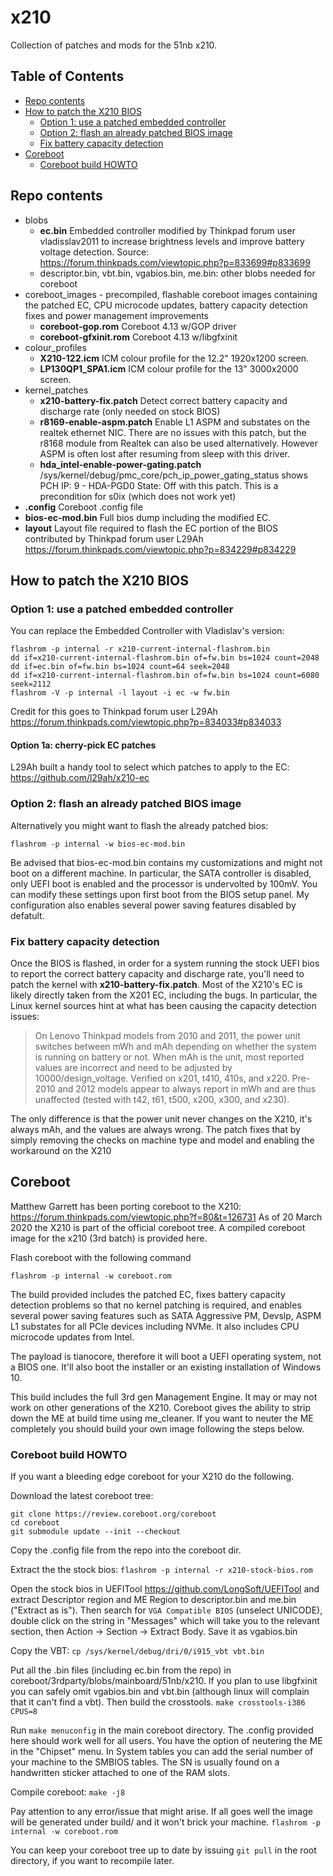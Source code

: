 # x210

Collection of patches and mods for the 51nb x210. 

## Table of Contents

* [Repo contents](#repo-contents)
* [How to patch the X210 BIOS](#how-to-patch-the-x210-bios)
  + [Option 1: use a patched embedded controller](#option-1-use-a-patched-embedded-controller)
  + [Option 2: flash an already patched BIOS image](#option-2-flash-an-already-patched-bios-image)
  + [Fix battery capacity detection](#fix-battery-capacity-detection)
* [Coreboot](#coreboot)
  + [Coreboot build HOWTO](#coreboot-build-howto)


## Repo contents
 * blobs
    * **ec.bin** Embedded controller modified by Thinkpad forum user vladisslav2011 to increase brightness levels and improve battery voltage detection. Source: https://forum.thinkpads.com/viewtopic.php?p=833699#p833699
    * descriptor.bin, vbt.bin, vgabios.bin, me.bin: other blobs needed for coreboot
 * coreboot_images - precompiled, flashable coreboot images containing the patched EC, CPU microcode updates, battery capacity detection fixes and power management improvements
    * **coreboot-gop.rom** Coreboot 4.13 w/GOP driver
    * **coreboot-gfxinit.rom** Coreboot 4.13 w/libgfxinit 
 * colour_profiles
    * **X210-122.icm** ICM colour profile for the 12.2" 1920x1200 screen. 
    * **LP130QP1_SPA1.icm** ICM colour profile for the 13" 3000x2000 screen.
 * kernel_patches
    * **x210-battery-fix.patch** Detect correct battery capacity and discharge rate (only needed on stock BIOS)
    * **r8169-enable-aspm.patch** Enable L1 ASPM and substates on the realtek ethernet NIC. There are no issues with this patch, but the r8168 module from Realtek can also be used alternatively. However ASPM is often lost after resuming from sleep with this driver.  
    * **hda_intel-enable-power-gating.patch** /sys/kernel/debug/pmc_core/pch_ip_power_gating_status shows PCH IP: 9  - HDA-PGD0 State: Off with this patch. This is a precondition for s0ix (which does not work yet)
 * **.config**  Coreboot .config file
 * **bios-ec-mod.bin** Full bios dump including the modified EC. 
  * **layout** Layout file required to flash the EC portion of the BIOS contributed by Thinkpad forum user L29Ah https://forum.thinkpads.com/viewtopic.php?p=834229#p834229

## How to patch the X210 BIOS

### Option 1: use a patched embedded controller

 You can replace the Embedded Controller with Vladislav's version: 

```
flashrom -p internal -r x210-current-internal-flashrom.bin
dd if=x210-current-internal-flashrom.bin of=fw.bin bs=1024 count=2048
dd if=ec.bin of=fw.bin bs=1024 count=64 seek=2048
dd if=x210-current-internal-flashrom.bin of=fw.bin bs=1024 count=6080 seek=2112
flashrom -V -p internal -l layout -i ec -w fw.bin
```
Credit for this goes to Thinkpad forum user L29Ah https://forum.thinkpads.com/viewtopic.php?p=834033#p834033

#### Option 1a: cherry-pick EC patches

L29Ah built a handy tool to select which patches to apply to the EC: https://github.com/l29ah/x210-ec

### Option 2: flash an already patched BIOS image

Alternatively you might want to flash the already patched bios:

```flashrom -p internal -w bios-ec-mod.bin```

Be advised that bios-ec-mod.bin contains my customizations and might not boot on a different machine. In particular, the SATA controller is disabled, only UEFI boot is enabled and the processor is undervolted by 100mV. You can modify these settings upon first boot from the BIOS setup panel.
My configuration also enables several power saving features disabled by defatult.


###  Fix battery capacity detection

Once the BIOS is flashed, in order for a system running the stock UEFI bios to report the correct battery capacity and discharge rate, you'll need to patch the kernel with **x210-battery-fix.patch**. Most of the X210's EC is likely directly taken from the X201 EC, including the bugs. In particular, the Linux kernel sources hint at what has been causing the capacity detection issues:

> On Lenovo Thinkpad models from 2010 and 2011, the power unit switches between mWh and mAh depending on whether the system is running on battery or not. When mAh is the unit, most reported values are incorrect and need to be adjusted by 10000/design_voltage. Verified on x201, t410, 410s, and x220. Pre-2010 and 2012 models appear to always report in mWh and are thus unaffected (tested with t42, t61, t500, x200, x300, and x230).

The only difference is that the power unit never changes on the X210, it's always mAh, and the values are always wrong. The patch fixes that by simply removing the checks on machine type and model and enabling the workaround on the X210

## Coreboot

Matthew Garrett has been porting coreboot to the X210: https://forum.thinkpads.com/viewtopic.php?f=80&t=126731 As of 20 March 2020 the X210 is part of the official coreboot tree. A compiled coreboot image for the x210 (3rd batch) is provided here.

Flash coreboot with the following command

```flashrom -p internal -w coreboot.rom```

The build provided includes the patched EC, fixes battery capacity detection problems so that no kernel patching is required, and enables several power saving features such as SATA Aggressive PM, Devslp, ASPM L1 substates for all PCIe devices including NVMe. It also includes CPU microcode updates from Intel. 

The payload is tianocore, therefore it will boot a UEFI operating system, not a BIOS one. It'll also boot the installer or an existing installation of Windows 10.

This build includes the full 3rd gen Management Engine. It may or may not work on other generations of the X210. Coreboot gives the ability to strip down the ME at build time using me_cleaner. If you want to neuter the ME completely you should build your own image following the steps below.

### Coreboot build HOWTO

If you want a bleeding edge coreboot for your X210 do the following.

Download the latest coreboot tree:
```
git clone https://review.coreboot.org/coreboot
cd coreboot
git submodule update --init --checkout
```

Copy the .config file from the repo into the coreboot dir.

Extract the the stock bios: ```flashrom -p internal -r x210-stock-bios.rom```

Open the stock bios in UEFITool https://github.com/LongSoft/UEFITool and extract Descriptor region and ME Region to descriptor.bin and me.bin ("Extract as is"). Then search for ```VGA Compatible BIOS``` (unselect UNICODE), double click on the string in "Messages" which will take you to the relevant section, then Action -> Section -> Extract Body. Save it as vgabios.bin

Copy the VBT: ```cp /sys/kernel/debug/dri/0/i915_vbt vbt.bin```

Put all the .bin files (including ec.bin from the repo) in coreboot/3rdparty/blobs/mainboard/51nb/x210. If you plan to use libgfxinit you can safely omit vgabios.bin and vbt.bin (although linux will complain that it can't find a vbt). Then build the crosstools. ```make crosstools-i386 CPUS=8```

Run ```make menuconfig``` in the main coreboot directory. The .config provided here should work well for all users. You have the option of neutering the ME in the "Chipset" menu. In System tables you can add the serial number of your machine to the SMBIOS tables. The SN is usually found on a handwritten sticker attached to one of the RAM slots.

Compile coreboot: ```make -j8```

Pay attention to any error/issue that might arise. If all goes well the image will be generated under build/ and it won't brick your machine.
```flashrom -p internal -w coreboot.rom```

You can keep your coreboot tree up to date by issuing ```git pull``` in the root directory, if you want to recompile later.
